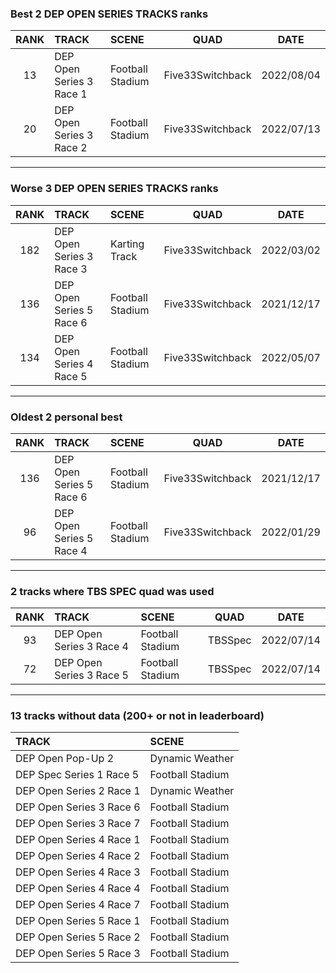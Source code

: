 ### Best 2 DEP OPEN SERIES TRACKS ranks
|RANK|TRACK|SCENE|QUAD|DATE|
|:---:|:---|:---|:---:|:---:|
|13|DEP Open Series 3 Race 1|Football Stadium|Five33Switchback|2022/08/04|
|20|DEP Open Series 3 Race 2|Football Stadium|Five33Switchback|2022/07/13|
---
### Worse 3 DEP OPEN SERIES TRACKS ranks
|RANK|TRACK|SCENE|QUAD|DATE|
|:---:|:---|:---|:---:|:---:|
|182|DEP Open Series 3 Race 3|Karting Track|Five33Switchback|2022/03/02|
|136|DEP Open Series 5 Race 6|Football Stadium|Five33Switchback|2021/12/17|
|134|DEP Open Series 4 Race 5|Football Stadium|Five33Switchback|2022/05/07|
---
### Oldest 2 personal best
|RANK|TRACK|SCENE|QUAD|DATE|
|:---:|:---|:---|:---:|:---:|
|136|DEP Open Series 5 Race 6|Football Stadium|Five33Switchback|2021/12/17|
|96|DEP Open Series 5 Race 4|Football Stadium|Five33Switchback|2022/01/29|
---
### 2 tracks where TBS SPEC quad was used
|RANK|TRACK|SCENE|QUAD|DATE|
|:---:|:---|:---|:---:|:---:|
|93|DEP Open Series 3 Race 4|Football Stadium|TBSSpec|2022/07/14|
|72|DEP Open Series 3 Race 5|Football Stadium|TBSSpec|2022/07/14|
---
### 13 tracks without data (200+ or not in leaderboard)
|TRACK|SCENE|
|:---|:---|
|DEP Open Pop-Up 2|Dynamic Weather|
|DEP Spec Series 1 Race 5|Football Stadium|
|DEP Open Series 2 Race 1|Dynamic Weather|
|DEP Open Series 3 Race 6|Football Stadium|
|DEP Open Series 3 Race 7|Football Stadium|
|DEP Open Series 4 Race 1|Football Stadium|
|DEP Open Series 4 Race 2|Football Stadium|
|DEP Open Series 4 Race 3|Football Stadium|
|DEP Open Series 4 Race 4|Football Stadium|
|DEP Open Series 4 Race 7|Football Stadium|
|DEP Open Series 5 Race 1|Football Stadium|
|DEP Open Series 5 Race 2|Football Stadium|
|DEP Open Series 5 Race 3|Football Stadium|
